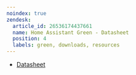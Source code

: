 ```yaml
---
noindex: true
zendesk:
  article_id: 26536174437661
  name: Home Assistant Green - Datasheet
  position: 4
  labels: green, downloads, resources
---
```


- [Datasheet](/static/docs/green/Green_v1.1_Datasheet.pdf)
